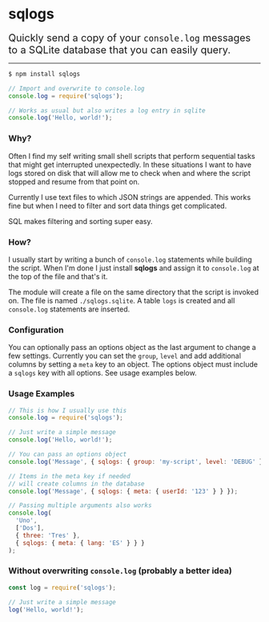 # sqlogs

<span style="font-size:20px;">Quickly send a copy of your `console.log` messages to a SQLite database that you can easily query.</span>

---

```bash
$ npm install sqlogs
```

```js
// Import and overwrite to console.log
console.log = require('sqlogs');

// Works as usual but also writes a log entry in sqlite
console.log('Hello, world!');
```

### Why?

Often I find my self writing small shell scripts that perform sequential tasks that might get interrupted unexpectedly. In these situations I want to have logs stored on disk that will allow me to check when and where the script stopped and resume from that point on.

Currently I use text files to which JSON strings are appended. This works fine but when I need to filter and sort data things get complicated.

SQL makes filtering and sorting super easy.

### How?

I usually start by writing a bunch of `console.log` statements while building the script. When I'm done I just install **sqlogs** and assign it to `console.log` at the top of the file and that's it.

The module will create a file on the same directory that the script is invoked on. The file is named `./sqlogs.sqlite`. A table `logs` is created and all `console.log` statements are inserted.

### Configuration

You can optionally pass an options object as the last argument to change a few settings. Currently you can set the `group`, `level` and add additional columns by setting a `meta` key to an object. The options object must include a `sqlogs` key with all options. See usage examples below.

### Usage Examples

```js
// This is how I usually use this
console.log = require('sqlogs');

// Just write a simple message
console.log('Hello, world!');

// You can pass an options object
console.log('Message', { sqlogs: { group: 'my-script', level: 'DEBUG' } });

// Items in the meta key if needed
// will create columns in the database
console.log('Message', { sqlogs: { meta: { userId: '123' } } });

// Passing multiple arguments also works
console.log(
  'Uno',
  ['Dos'],
  { three: 'Tres' },
  { sqlogs: { meta: { lang: 'ES' } } }
);
```

### Without overwriting `console.log` (probably a better idea)

```js
const log = require('sqlogs');

// Just write a simple message
log('Hello, world!');
```
